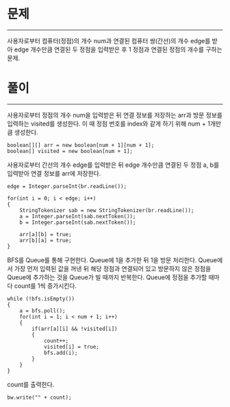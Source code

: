 # 문제

---

사용자로부터 컴퓨터(정점)의 개수 num과 연결된 컴퓨터 쌍(간선)의 개수 edge를
받아 edge 개수만큼 연결된 두 정점을 입력받은 후 1 정점과 연결된 정점의 개수를
구하는 문제.

# 풀이

----

사용자로부터 정점의 개수 num을 입력받은 뒤 연결 정보를 저장하는 arr과 방문 정보를
입력하는 visited를 생성한다. 이 때 정점 번호를 index와 같게 하기 위해 num + 1개만큼 생성한다.

    boolean[][] arr = new boolean[num + 1][num + 1];
    boolean[] visited = new boolean[num + 1];

사용자로부터 간선의 개수 edge를 입력받은 뒤 edge 개수만큼 연결된 두 정점 a, b를
입력받아 연결 정보를 arr에 저장한다.

    edge = Integer.parseInt(br.readLine());

    for(int i = 0; i < edge; i++)
    {
        StringTokenizer sab = new StringTokenizer(br.readLine());
        a = Integer.parseInt(sab.nextToken());
        b = Integer.parseInt(sab.nextToken());

        arr[a][b] = true;
        arr[b][a] = true;
    }

BFS를 Queue를 통해 구현한다. Queue에 1을 추가한 뒤 1을 방문 처리한다.
Queue에서 가장 먼저 입력된 값을 꺼낸 뒤 해당 정점과 연결되어 있고 방문하지 않은
정점을 Queue에 추가하는 것을 Queue가 빌 때까지 반복한다. 
Queue에 정점을 추가할 때마다 count를 1씩 증가시킨다.

    while (!bfs.isEmpty())
    {
        a = bfs.poll();
        for(int i = 1; i < num + 1; i++)
        {
            if(arr[a][i] && !visited[i])
            {
                count++;
                visited[i] = true;
                bfs.add(i);
            }
        }
    }

count를 출력한다.

    bw.write("" + count);


